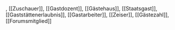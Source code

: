 , [[Zuschauer]], [[Gastdozent]], [[Gästehaus]], [[Staatsgast]], [[Gaststättenerlaubnis]], [[Gastarbeiter]], [[Zeiser]], [[Gästezahl]], [[Forumsmitglied]]